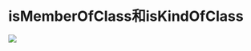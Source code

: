 # isMemberOfClass和isKindOfClass

![](https://gitee.com/abnerpei/ap_images/raw/master/iOS/ios_underlying_inquiry/basic/006.png)